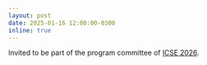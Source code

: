 ```yaml
---
layout: post
date: 2025-01-16 12:00:00-0300
inline: true
---
```


Invited to be part of the program committee of [ICSE 2026](https://conf.researchr.org/home/icse-2026).